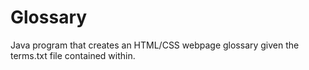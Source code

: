 # Glossary
Java program that creates an HTML/CSS webpage glossary given the terms.txt file contained within. 
